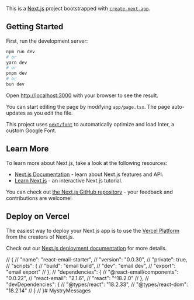 This is a [Next.js](https://nextjs.org/) project bootstrapped with [`create-next-app`](https://github.com/vercel/next.js/tree/canary/packages/create-next-app).

## Getting Started

First, run the development server:

```bash
npm run dev
# or
yarn dev
# or
pnpm dev
# or
bun dev
```

Open [http://localhost:3000](http://localhost:3000) with your browser to see the result.

You can start editing the page by modifying `app/page.tsx`. The page auto-updates as you edit the file.

This project uses [`next/font`](https://nextjs.org/docs/basic-features/font-optimization) to automatically optimize and load Inter, a custom Google Font.

## Learn More

To learn more about Next.js, take a look at the following resources:

- [Next.js Documentation](https://nextjs.org/docs) - learn about Next.js features and API.
- [Learn Next.js](https://nextjs.org/learn) - an interactive Next.js tutorial.

You can check out [the Next.js GitHub repository](https://github.com/vercel/next.js/) - your feedback and contributions are welcome!

## Deploy on Vercel

The easiest way to deploy your Next.js app is to use the [Vercel Platform](https://vercel.com/new?utm_medium=default-template&filter=next.js&utm_source=create-next-app&utm_campaign=create-next-app-readme) from the creators of Next.js.

Check out our [Next.js deployment documentation](https://nextjs.org/docs/deployment) for more details.









//   {
//   "name": "react-email-starter",
//   "version": "0.0.30",
//   "private": true,
//   "scripts": {
//     "build": "email build",
//     "dev": "email dev",
//     "export": "email export"
//   },
//   "dependencies": {
//     "@react-email/components": "0.0.22",
//     "react-email": "2.1.6",
//     "react": "^18.2.0"
//   },
//   "devDependencies": {
//     "@types/react": "18.2.33",
//     "@types/react-dom": "18.2.14"
//   }
// }# MystryMessages
